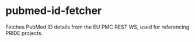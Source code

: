 # pubmed-id-fetcher
Fetches PubMed ID details from the EU PMC REST WS, used for referencing PRIDE projects.